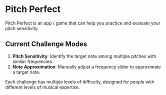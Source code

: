 # Pitch Perfect

Pitch Perfect is an app / game that can help you practice and evaluate your pitch sensitivity.


## Current Challenge Modes
1. **Pitch Sensitivity**: Identify the target note among multiple pitches with similar frequencies.
2. **Note Approximation**: Manually adjust a frequency slider to approximate a target note.

Each challenge has multiple levels of difficulty, designed for people with different levels of musical expertise.
